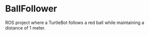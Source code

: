 # BallFollower
ROS project where a TurtleBot follows a red ball while maintaining a distance of 1 meter.
